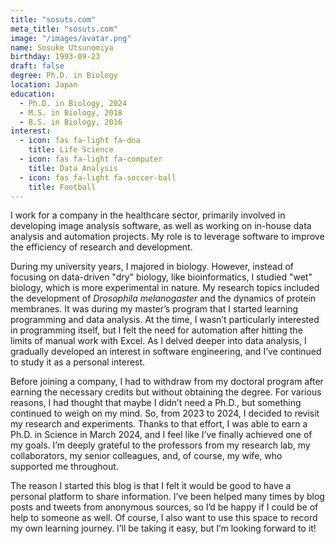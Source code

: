 ```yaml
---
title: "sosuts.com"
meta_title: "sosuts.com"
image: "/images/avatar.png"
name: Sosuke Utsunomiya
birthday: 1993-09-23
draft: false
degree: Ph.D. in Biology
location: Japan
education:
  - Ph.D. in Biology, 2024
  - M.S. in Biology, 2018
  - B.S. in Biology, 2016
interest:
  - icon: fas fa-light fa-dna
    title: Life Science
  - icon: fas fa-light fa-computer
    title: Data Analysis
  - icon: fas fa-light fa-soccer-ball
    title: Football
---
```


I work for a company in the healthcare sector, primarily involved in developing image analysis software, as well as working on in-house data analysis and automation projects. My role is to leverage software to improve the efficiency of research and development.

During my university years, I majored in biology. However, instead of focusing on data-driven "dry" biology, like bioinformatics, I studied "wet" biology, which is more experimental in nature. My research topics included the development of *Drosophila melanogaster* and the dynamics of protein membranes. It was during my master’s program that I started learning programming and data analysis. At the time, I wasn’t particularly interested in programming itself, but I felt the need for automation after hitting the limits of manual work with Excel. As I delved deeper into data analysis, I gradually developed an interest in software engineering, and I’ve continued to study it as a personal interest.

Before joining a company, I had to withdraw from my doctoral program after earning the necessary credits but without obtaining the degree. For various reasons, I had thought that maybe I didn’t need a Ph.D., but something continued to weigh on my mind. So, from 2023 to 2024, I decided to revisit my research and experiments. Thanks to that effort, I was able to earn a Ph.D. in Science in March 2024, and I feel like I’ve finally achieved one of my goals. I’m deeply grateful to the professors from my research lab, my collaborators, my senior colleagues, and, of course, my wife, who supported me throughout.

The reason I started this blog is that I felt it would be good to have a personal platform to share information. I’ve been helped many times by blog posts and tweets from anonymous sources, so I’d be happy if I could be of help to someone as well. Of course, I also want to use this space to record my own learning journey. I’ll be taking it easy, but I’m looking forward to it!
